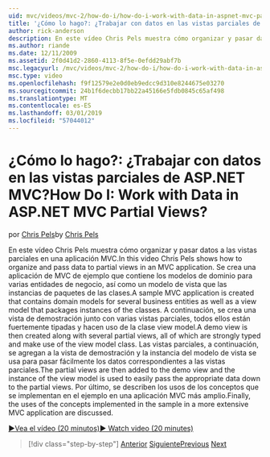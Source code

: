 ```yaml
---
uid: mvc/videos/mvc-2/how-do-i/how-do-i-work-with-data-in-aspnet-mvc-partial-views
title: '¿Cómo lo hago?: ¿Trabajar con datos en las vistas parciales de ASP.NET MVC? | Microsoft Docs'
author: rick-anderson
description: En este vídeo Chris Pels muestra cómo organizar y pasar datos a las vistas parciales en una aplicación MVC. Se crea una aplicación de MVC de ejemplo que contiene el dominio...
ms.author: riande
ms.date: 12/11/2009
ms.assetid: 2f0d41d2-2860-4113-8f5e-0efdd29abf7b
msc.legacyurl: /mvc/videos/mvc-2/how-do-i/how-do-i-work-with-data-in-aspnet-mvc-partial-views
msc.type: video
ms.openlocfilehash: f9f12579e2e0d0eb9edcc9d310e8244675e03270
ms.sourcegitcommit: 24b1f6decbb17bb22a45166e5fdb0845c65af498
ms.translationtype: MT
ms.contentlocale: es-ES
ms.lasthandoff: 03/01/2019
ms.locfileid: "57044012"
---
```

<a name="how-do-i-work-with-data-in-aspnet-mvc-partial-views"></a><span data-ttu-id="e4441-105">¿Cómo lo hago?: ¿Trabajar con datos en las vistas parciales de ASP.NET MVC?</span><span class="sxs-lookup"><span data-stu-id="e4441-105">How Do I: Work with Data in ASP.NET MVC Partial Views?</span></span>
====================
<span data-ttu-id="e4441-106">por [Chris Pels](https://twitter.com/chrispels)</span><span class="sxs-lookup"><span data-stu-id="e4441-106">by [Chris Pels](https://twitter.com/chrispels)</span></span>

<span data-ttu-id="e4441-107">En este vídeo Chris Pels muestra cómo organizar y pasar datos a las vistas parciales en una aplicación MVC.</span><span class="sxs-lookup"><span data-stu-id="e4441-107">In this video Chris Pels shows how to organize and pass data to partial views in an MVC application.</span></span> <span data-ttu-id="e4441-108">Se crea una aplicación de MVC de ejemplo que contiene los modelos de dominio para varias entidades de negocio, así como un modelo de vista que las instancias de paquetes de las clases.</span><span class="sxs-lookup"><span data-stu-id="e4441-108">A sample MVC application is created that contains domain models for several business entities as well as a view model that packages instances of the classes.</span></span> <span data-ttu-id="e4441-109">A continuación, se crea una vista de demostración junto con varias vistas parciales, todos ellos están fuertemente tipadas y hacen uso de la clase view model.</span><span class="sxs-lookup"><span data-stu-id="e4441-109">A demo view is then created along with several partial views, all of which are strongly typed and make use of the view model class.</span></span> <span data-ttu-id="e4441-110">Las vistas parciales, a continuación, se agregan a la vista de demostración y la instancia del modelo de vista se usa para pasar fácilmente los datos correspondientes a las vistas parciales.</span><span class="sxs-lookup"><span data-stu-id="e4441-110">The partial views are then added to the demo view and the instance of the view model is used to easily pass the appropriate data down to the partial views.</span></span> <span data-ttu-id="e4441-111">Por último, se describen los usos de los conceptos que se implementan en el ejemplo en una aplicación MVC más amplio.</span><span class="sxs-lookup"><span data-stu-id="e4441-111">Finally, the uses of the concepts implemented in the sample in a more extensive MVC application are discussed.</span></span>

[<span data-ttu-id="e4441-112">&#9654;Vea el vídeo (20 minutos)</span><span class="sxs-lookup"><span data-stu-id="e4441-112">&#9654; Watch video (20 minutes)</span></span>](https://channel9.msdn.com/Blogs/ASP-NET-Site-Videos/how-do-i-work-with-data-in-aspnet-mvc-partial-views)

> [!div class="step-by-step"]
> <span data-ttu-id="e4441-113">[Anterior](how-do-i-return-json-formatted-data-for-an-ajax-call-in-an-aspnet-mvc-web-application.md)
> [Siguiente](how-do-i-implement-view-models-to-manage-data-for-aspnet-mvc-views.md)</span><span class="sxs-lookup"><span data-stu-id="e4441-113">[Previous](how-do-i-return-json-formatted-data-for-an-ajax-call-in-an-aspnet-mvc-web-application.md)
[Next](how-do-i-implement-view-models-to-manage-data-for-aspnet-mvc-views.md)</span></span>
